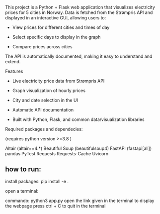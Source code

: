 This project is a Python + Flask web application that visualizes electricity prices for 5 cities in Norway. Data is fetched from the Strømpris API and displayed in an interactive GUI, allowing users to:

- View prices for different cities and times of day

- Select specific days to display in the graph

- Compare prices across cities

The API is automatically documented, making it easy to understand and extend.

Features
- Live electricity price data from Strømpris API

- Graph visualization of hourly prices

- City and date selection in the UI

- Automatic API documentation

- Built with Python, Flask, and common data/visualization libraries


Required packages and dependecies:

(requires python version >=3.8 )

Altair (altair==4.*)
Beautiful Soup (beautifulsoup4)
FastAPI (fastapi[all])
pandas
PyTest
Requests
Requests-Cache
Uvicorn

## how to run:

install packages: pip install -e .

open a terminal:

commando: python3 app.py
open the link given in the terminal to display the webpage
press ctrl + C to quit in the terminal
